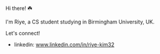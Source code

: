 Hi there! ☘️

I'm Riye, a CS student studying in Birmingham University, UK.

Let's connect!
- linkedin: www.linkedin.com/in/riye-kim32

<!---
riri324/riri324 is a ✨ special ✨ repository because its `README.md` (this file) appears on your GitHub profile.
You can click the Preview link to take a look at your changes.
--->
